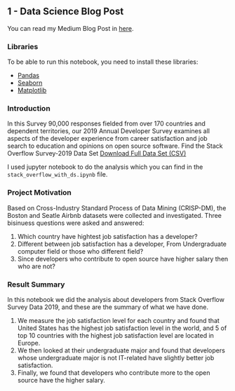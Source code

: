 ## 1 - Data Science Blog Post

You can read my Medium Blog Post in [here]().

### Libraries
To be able to run this notebook, you need to install these libraries:
- [Pandas](https://github.com/pandas-dev/pandas)
- [Seaborn](https://github.com/mwaskom/seaborn)
- [Matplotlib](https://github.com/matplotlib/matplotlib)

### Introduction
In this Survey 90,000 responses fielded from over 170 countries and dependent territories, our 2019 Annual Developer Survey examines all aspects of the developer experience from career satisfaction and job search to education and opinions on open source software.
 Find the Stack Overflow Survey-2019 Data Set [Download Full Data Set (CSV)](https://drive.google.com/file/d/1QOmVDpd8hcVYqqUXDXf68UMDWQZP0wQV/view)
 
I used jupyter notebook to do the analysis which you can find in the `stack_overflow_with_ds.ipynb` file.

### Project Motivation
Based on Cross-Industry Standard Process of Data Mining (CRISP-DM), the Boston and Seatle Airbnb datasets were collected and investigated. Three bisinuess questions were asked and answered:

1. Which country have hightest job satisfaction has a developer?
2. Different between job satisfaction has a developer, From Undergraduate computer field or those who different field?
3. Since developers who contribute to open source have higher salary then who are not?

### Result Summary
In this notebook we did the analysis about developers from Stack Overflow Survey Data 2019, and these are the summary of what we have done.

1. We measure the job satisfaction level for each country and found that United States has the highest job satisfaction level in the world, and 5 of top 10 countries with the highest job satisfaction level are located in Europe.
2. We then looked at their undergraduate major and found that developers whose undergraduate major is not IT-related have slightly better job satisfaction.
3. Finally, we found that developers who contribute more to the open source have the higher salary.
